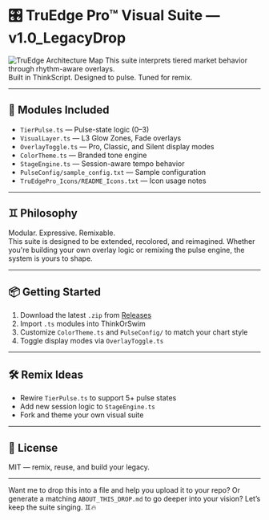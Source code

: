 # 🎛 TruEdge Pro™ Visual Suite — v1.0_LegacyDrop
![TruEdge Architecture Map](docs/truedge_suite_map.svg)
This suite interprets tiered market behavior through rhythm-aware overlays.  
Built in ThinkScript. Designed to pulse. Tuned for remix.

---

## 🎯 Modules Included

- `TierPulse.ts` — Pulse-state logic (0–3)
- `VisualLayer.ts` — L3 Glow Zones, Fade overlays
- `OverlayToggle.ts` — Pro, Classic, and Silent display modes
- `ColorTheme.ts` — Branded tone engine
- `StageEngine.ts` — Session-aware tempo behavior
- `PulseConfig/sample_config.txt` — Sample configuration
- `TruEdgePro_Icons/README_Icons.txt` — Icon usage notes

---

## ♊ Philosophy

Modular. Expressive. Remixable.  
This suite is designed to be extended, recolored, and reimagined. Whether you're building your own overlay logic or remixing the pulse engine, the system is yours to shape.

---

## 📦 Getting Started

1. Download the latest `.zip` from [Releases](https://github.com/your-repo/releases)
2. Import `.ts` modules into ThinkOrSwim
3. Customize `ColorTheme.ts` and `PulseConfig/` to match your chart style
4. Toggle display modes via `OverlayToggle.ts`

---

## 🛠️ Remix Ideas

- Rewire `TierPulse.ts` to support 5+ pulse states
- Add new session logic to `StageEngine.ts`
- Fork and theme your own visual suite

---

## 📜 License

MIT — remix, reuse, and build your legacy.

---

Want me to drop this into a file and help you upload it to your repo? Or generate a matching `ABOUT_THIS_DROP.md` to go deeper into your vision? Let’s keep the suite singing. ♊🔥
